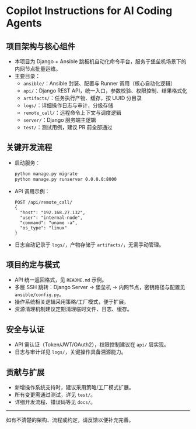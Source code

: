 # Copilot Instructions for AI Coding Agents

## 项目架构与核心组件
- 本项目为 Django + Ansible 跳板机自动化命令平台，服务于堡垒机场景下的内网节点批量运维。
- 主要目录：
  - `ansible/`：Ansible 封装、配置与 Runner 调用（核心自动化逻辑）
  - `api/`：Django REST API，统一入口，参数校验、权限控制、结果格式化
  - `artifacts/`：任务执行产物、缓存，按 UUID 分目录
  - `logs/`：详细操作日志与审计，分级存储
  - `remote_call/`：远程命令上下文与调度逻辑
  - `server/`：Django 服务端主逻辑
  - `test/`：测试用例，建议 PR 前全部通过

## 关键开发流程
- 启动服务：
  ```bash
  python manage.py migrate
  python manage.py runserver 0.0.0.0:8000
  ```
- API 调用示例：
  ```http
  POST /api/remote_call/
  {
    "host": "192.168.27.132",
    "user": "internal-node",
    "command": "uname -a",
    "os_type": "linux"
  }
  ```
- 日志自动记录于 `logs/`，产物存储于 `artifacts/`，无需手动管理。

## 项目约定与模式
- API 统一返回格式，见 `README.md` 示例。
- 多层 SSH 跳转：Django Server → 堡垒机 → 内网节点，密钥路径与配置见 `ansible/config.py`。
- 操作系统相关逻辑采用策略/工厂模式，便于扩展。
- 资源清理机制建议定期清理临时文件、日志、缓存。

## 安全与认证
- API 需认证（Token/JWT/OAuth2），权限控制建议在 `api/` 层实现。
- 日志与审计详见 `logs/`，关键操作具备溯源能力。

## 贡献与扩展
- 新增操作系统支持时，建议采用策略/工厂模式扩展。
- 所有变更需通过测试，详见 `test/`。
- 详细开发流程、错误码等见 `docs/`。

---
如有不清楚的架构、流程或约定，请反馈以便补充完善。
